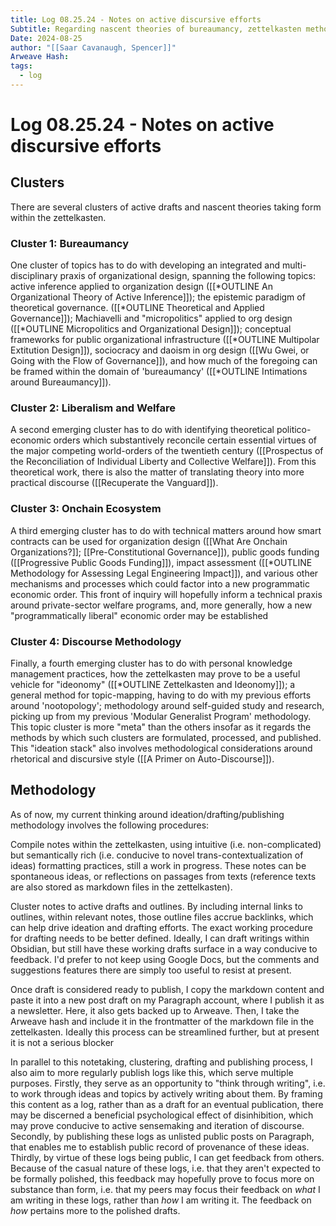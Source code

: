 ```yaml
---
title: Log 08.25.24 - Notes on active discursive efforts
Subtitle: Regarding nascent theories of bureaumancy, zettelkasten methodology, and other existing topic clusters.
Date: 2024-08-25
author: "[[Saar Cavanaugh, Spencer]]"
Arweave Hash: 
tags:
  - log
---
```

# Log 08.25.24 - Notes on active discursive efforts 

## Clusters

There are several clusters of active drafts and nascent theories taking form within the zettelkasten.

### Cluster 1: Bureaumancy

One cluster of topics has to do with developing an integrated and multi-disciplinary praxis of organizational design, spanning the following topics: active inference applied to organization design ([[*OUTLINE An Organizational Theory of Active Inference]]); the epistemic paradigm of theoretical governance. ([[*OUTLINE Theoretical and Applied Governance]]); Machiavelli and "micropolitics" applied to org design ([[*OUTLINE Micropolitics and Organizational Design]]); conceptual frameworks for public organizational infrastructure ([[*OUTLINE Multipolar Extitution Design]]), sociocracy and daoism in org design ([[Wu Gwei, or Going with the Flow of Governance]]), and how much of the foregoing can be framed within the domain of 'bureaumancy' ([[*OUTLINE Intimations around Bureaumancy]]). 

### Cluster 2: Liberalism and Welfare

A second emerging cluster has to do with identifying theoretical politico-economic orders which substantively reconcile certain essential virtues of the major competing world-orders of the twentieth century ([[Prospectus of the Reconciliation of Individual Liberty and Collective Welfare]]). From this theoretical work, there is also the matter of translating theory into more practical discourse ([[Recuperate the Vanguard]]).

### Cluster 3: Onchain Ecosystem

A third emerging cluster has to do with technical matters around how smart contracts can be used for organization design ([[What Are Onchain Organizations?]]; [[Pre-Constitutional Governance]]), public goods funding ([[Progressive Public Goods Funding]]), impact assessment ([[*OUTLINE Methodology for Assessing Legal Engineering Impact]]), and various other mechanisms and processes which could factor into a new programmatic economic order. This front of inquiry will hopefully inform a technical praxis around private-sector welfare programs, and, more generally, how a new "programmatically liberal" economic order may be established

### Cluster 4: Discourse Methodology

Finally, a fourth emerging cluster has to do with personal knowledge management practices, how the zettelkasten may prove to be a useful vehicle for "ideonomy" ([[*OUTLINE Zettelkasten and Ideonomy]]); a general method for topic-mapping, having to do with my previous efforts around 'nootopology'; methodology around self-guided study and research, picking up from my previous 'Modular Generalist Program' methodology. This topic cluster is more "meta" than the others insofar as it regards the methods by which such clusters are formulated, processed, and published. This "ideation stack" also involves methodological considerations around rhetorical and discursive style ([[A Primer on Auto-Discourse]]).

## Methodology

As of now, my current thinking around ideation/drafting/publishing methodology involves the following procedures:

Compile notes within the zettelkasten, using intuitive (i.e. non-complicated) but semantically rich (i.e. conducive to novel trans-contextualization of ideas) formatting practices, still a work in progress. These notes can be spontaneous ideas, or reflections on passages from texts (reference texts are also stored as markdown files in the zettelkasten).

Cluster notes to active drafts and outlines. By including internal links to outlines, within relevant notes, those outline files accrue backlinks, which can help drive ideation and drafting efforts. The exact working procedure for drafting needs to be better defined. Ideally, I can draft writings within Obsidian, but still have these working drafts surface in a way conducive to feedback. I'd prefer to not keep using Google Docs, but the comments and suggestions features there are simply too useful to resist at present. 

Once draft is considered ready to publish, I copy the markdown content and paste it into a new post draft on my Paragraph account, where I publish it as a newsletter. Here, it also gets backed up to Arweave. Then, I take the Arweave hash and include it in the frontmatter of the markdown file in the zettelkasten. Ideally this process can be streamlined further, but at present it is not a serious blocker 

In parallel to this notetaking, clustering, drafting and publishing process, I also aim to more regularly publish logs like this, which serve multiple purposes. Firstly, they serve as an opportunity to "think through writing", i.e. to work through ideas and topics by actively writing about them. By framing this content as a log, rather than as a draft for an eventual publication, there may be discerned a beneficial psychological effect of disinhibition, which may prove conducive to active sensemaking and iteration of discourse. Secondly, by publishing these logs as unlisted public posts on Paragraph, that enables me to establish public record of provenance of these ideas. Thirdly, by virtue of these logs being public, I can get feedback from others. Because of the casual nature of these logs, i.e. that they aren't expected to be formally polished, this feedback may hopefully prove to focus more on substance than form, i.e. that my peers may focus their feedback on *what* I am writing in these logs, rather than *how* I am writing it. The feedback on *how* pertains more to the polished drafts.